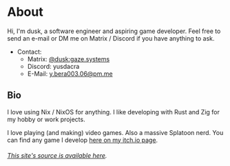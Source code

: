 <style>
h6:before {
  all: unset;
}
</style>

# About

Hi, I'm dusk, a software engineer and aspiring game developer.
Feel free to send an e-mail or DM me on Matrix / Discord if you have anything to ask.

+ Contact:
  - Matrix: [@dusk:gaze.systems](https://matrix.to/#/@dusk:gaze.systems)
  - Discord: yusdacra
  - E-Mail: y.bera003.06@pm.me

## Bio

I love using Nix / NixOS for anything.
I like developing with Rust and Zig for my hobby or work projects.

I love playing (and making) video games. Also a massive Splatoon nerd.
You can find any game I develop [here on my itch.io page](https://yusdacra.itch.io/).

###### [This site's source is available here](https://git.gaze.systems/dusk/website).
